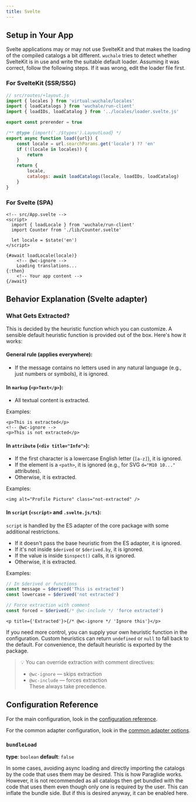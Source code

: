 ```yaml
---
title: Svelte
---
```


## Setup in Your App

Svelte applications may or may not use SvelteKit and that makes the loading of
the compiled catalogs a bit different. `wuchale` tries to detect whether
SvelteKit is in use and write the suitable default loader. Assuming it was
correct, follow the following steps. If it was wrong, edit the loader file
first.

### For SvelteKit (SSR/SSG)

```javascript
// src/routes/+layout.js
import { locales } from 'virtual:wuchale/locales'
import { loadCatalogs } from 'wuchale/run-client'
import { loadIDs, loadCatalog } from '../locales/loader.svelte.js'

export const prerender = true

/** @type {import('./$types').LayoutLoad} */
export async function load({url}) {
    const locale = url.searchParams.get('locale') ?? 'en'
    if (!(locale in locales)) {
        return
    }
    return {
        locale,
        catalogs: await loadCatalogs(locale, loadIDs, loadCatalog)
    }
}
```

### For Svelte (SPA)

```svelte
<!-- src/App.svelte -->
<script>
  import { loadLocale } from 'wuchale/run-client'
  import Counter from './lib/Counter.svelte'

  let locale = $state('en')
</script>

{#await loadLocale(locale)}
    <!-- @wc-ignore -->
    Loading translations...
{:then}
    <!-- Your app content -->
{/await}
```

## Behavior Explanation (Svelte adapter)

### What Gets Extracted?

This is decided by the heuristic function which you can customize. A sensible
default heuristic function is provided out of the box. Here's how it works:

#### General rule (applies everywhere):
- If the message contains no letters used in any natural language (e.g., just numbers or symbols), it is ignored.

#### In `markup` (`<p>Text</p>`):
- All textual content is extracted.

Examples:

```svelte
<p>This is extracted</p>
<!-- @wc-ignore -->
<p>This is not extracted</p>
```

#### In `attribute` (`<div title="Info">`):
- If the first character is a lowercase English letter (`[a-z]`), it is ignored.
- If the element is a `<path>`, it is ignored (e.g., for SVG `d="M10 10..."` attributes).
- Otherwise, it is extracted.

Examples:

```svelte
<img alt="Profile Picture" class="not-extracted" />
```

#### In `script` (`<script>` and `.svelte.js/ts`):

`script` is handled by the ES adapter of the core package with some additional restrictions.
- If it doesn't pass the base heuristic from the ES adapter, it is ignored.
- If it's not inside `$derived` or `$derived.by`, it is ignored.
- If the value is inside `$inspect()` calls, it is ignored.
- Otherwise, it is extracted.

Examples:

```javascript
// In $derived or functions
const message = $derived('This is extracted')
const lowercase = $derived('not extracted')

// Force extraction with comment
const forced = $derived(/* @wc-include */ 'force extracted')
```
```svelte
<p title={'Extracted'}>{/* @wc-ignore */ 'Ignore this'}</p>
```

If you need more control, you can supply your own heuristic function in the
configuration. Custom heuristics can return `undefined` or `null` to fall back
to the default. For convenience, the default heuristic is exported by the
package.

> 💡 You can override extraction with comment directives:
> - `@wc-ignore` — skips extraction
> - `@wc-include` — forces extraction  
> These always take precedence.

## Configuration Reference

For the main configuration, look in the [configuration reference](/reference/config).

For the common adapter configuration, look in the [common adapter options](/reference/adapter-common/).

### `bundleLoad`
**type**: `boolean`
**default**: `false`

In some cases, avoiding async loading and directly importing the
catalogs by the code that uses them may be desired. This is how Paraglide
works. However, it is not recommended as all catalogs then get bundled with
the code that uses them even though only one is required by the user. This
can inflate the bundle side. But if this is desired anyway, it can be
enabled here.
